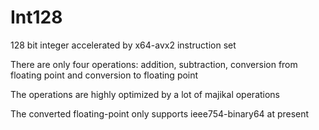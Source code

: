 # Int128

128 bit integer accelerated by x64-avx2 instruction set

There are only four operations: addition, subtraction, conversion from floating point and conversion to floating point

The operations are highly optimized by a lot of majikal operations

The converted floating-point only supports ieee754-binary64 at present
